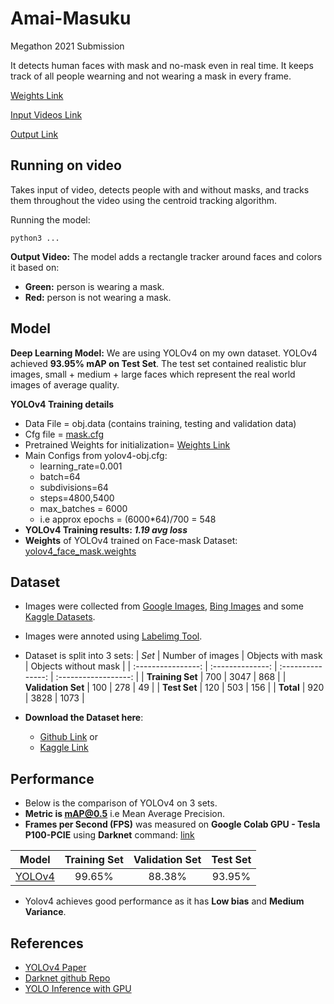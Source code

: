 # Amai-Masuku

Megathon 2021 Submission

It detects human faces with mask and no-mask even in real time. It keeps track of all people wearning and not wearing a mask in every frame.

[Weights Link](https://iiitaphyd-my.sharepoint.com/:u:/g/personal/sidharth_giri_students_iiit_ac_in/EdcPoaXm0ZRImds55ekNgNoB2_MwChngyUsNQCN-D51eoA?e=fFzIf2)

[Input Videos Link](https://iiitaphyd-my.sharepoint.com/:f:/g/personal/arihanth_srikar_research_iiit_ac_in/Es1LrdXYd7xMkDpbierdVfYB8gV-hDCzXrvZ1CqQC74Y5A?e=16hrGs)

[Output Link](https://iiitaphyd-my.sharepoint.com/:f:/g/personal/sidharth_giri_students_iiit_ac_in/Erk7sF-f5L5BjbTO4Y84eMYB8V4Bz3w5pPpnd2lQ7orSIQ?e=Rvfu1N)

## Running on video

Takes input of video, detects people with and without masks, and tracks them throughout the video using the centroid tracking algorithm.

Running the model:

`python3 ...`

**Output Video:** The model adds a rectangle tracker around faces and colors it based on:

- **Green:** person is wearing a mask.
- **Red:** person is not wearing a mask.

## Model

**Deep Learning Model:** We are using YOLOv4 on my own dataset. YOLOv4 achieved **93.95% mAP on Test Set**. The test set contained realistic blur images, small + medium + large faces which represent the real world images of average quality.

**YOLOv4 Training details**

- Data File = obj.data (contains training, testing and validation data)
- Cfg file = [mask.cfg](https://github.com/dkapur17/Amai-Masuku/blob/master/mask.cfg)
- Pretrained Weights for initialization= [Weights Link](https://iiitaphyd-my.sharepoint.com/:u:/g/personal/sidharth_giri_students_iiit_ac_in/EdcPoaXm0ZRImds55ekNgNoB2_MwChngyUsNQCN-D51eoA?e=fFzIf2)
- Main Configs from yolov4-obj.cfg:
  - learning_rate=0.001
  - batch=64
  - subdivisions=64
  - steps=4800,5400
  - max_batches = 6000
  - i.e approx epochs = (6000\*64)/700 = 548
- **YOLOv4 Training results: _1.19 avg loss_**
- **Weights** of YOLOv4 trained on Face-mask Dataset: [yolov4_face_mask.weights](https://bit.ly/yolov4_mask_weights)

## Dataset

- Images were collected from [Google Images](https://www.google.com/imghp?hl=en), [Bing Images](https://www.bing.com/images/trending?form=Z9LH) and some [Kaggle Datasets](https://www.kaggle.com/vtech6/medical-masks-dataset).

- Images were annoted using [Labelimg Tool](https://github.com/tzutalin/labelImg).

- Dataset is split into 3 sets:
  | _Set_ | Number of images | Objects with mask | Objects without mask |
  | :----------------: | :--------------: | :---------------: | :------------------: |
  | **Training Set** | 700 | 3047 | 868 |
  | **Validation Set** | 100 | 278 | 49 |
  | **Test Set** | 120 | 503 | 156 |
  | **Total** | 920 | 3828 | 1073 |

- **Download the Dataset here**:

  - [Github Link](https://github.com/adityap27/face-mask-detector/tree/master/dataset) or
  - [Kaggle Link](https://www.kaggle.com/aditya276/face-mask-dataset-yolo-format)

## Performance

- Below is the comparison of YOLOv4 on 3 sets.
- **Metric is mAP@0.5** i.e Mean Average Precision.
- **Frames per Second (FPS)** was measured on **Google Colab GPU - Tesla P100-PCIE** using **Darknet** command: [link](https://github.com/AlexeyAB/darknet#how-to-evaluate-fps-of-yolov4-on-gpu)

|                                                     Model                                                     | Training Set | Validation Set | Test Set |
| :-----------------------------------------------------------------------------------------------------------: | :----------: | :------------: | :------: |
| [YOLOv4](https://github.com/adityap27/face-mask-detector/blob/master/media/YOLOv4%20Performance.jpg?raw=true) |    99.65%    |     88.38%     |  93.95%  |

- Yolov4 achieves good performance as it has **Low bias** and **Medium Variance**.

## References

- [YOLOv4 Paper](https://arxiv.org/abs/2004.10934)
- [Darknet github Repo](https://github.com/AlexeyAB/darknet)
- [YOLO Inference with GPU](https://www.pyimagesearch.com/2020/02/10/opencv-dnn-with-nvidia-gpus-1549-faster-yolo-ssd-and-mask-r-cnn/)
